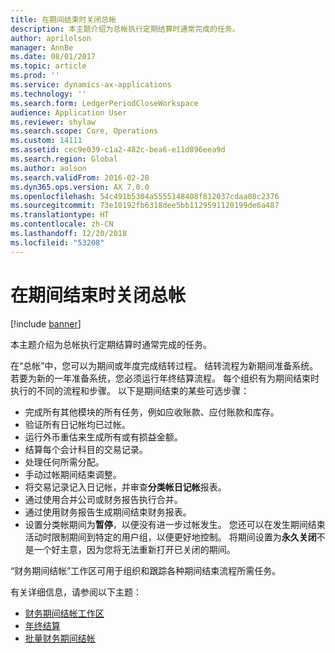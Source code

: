 ```yaml
---
title: 在期间结束时关闭总帐
description: 本主题介绍为总帐执行定期结算时通常完成的任务。
author: aprilolson
manager: AnnBe
ms.date: 08/01/2017
ms.topic: article
ms.prod: ''
ms.service: dynamics-ax-applications
ms.technology: ''
ms.search.form: LedgerPeriodCloseWorkspace
audience: Application User
ms.reviewer: shylaw
ms.search.scope: Core, Operations
ms.custom: 14111
ms.assetid: cec9e039-c1a2-482c-bea6-e11d896eea9d
ms.search.region: Global
ms.author: aolson
ms.search.validFrom: 2016-02-28
ms.dyn365.ops.version: AX 7.0.0
ms.openlocfilehash: 54c491b5304a5555148408f812037cdaa08c2376
ms.sourcegitcommit: 73e10192fb6318dee5bb1129591120199de6a487
ms.translationtype: HT
ms.contentlocale: zh-CN
ms.lasthandoff: 12/20/2018
ms.locfileid: "53208"
---
```

# <a name="close-the-general-ledger-at-period-end"></a>在期间结束时关闭总帐

[!include [banner](../includes/banner.md)]

本主题介绍为总帐执行定期结算时通常完成的任务。 

在“总帐”中，您可以为期间或年度完成结转过程。 结转流程为新期间准备系统。 若要为新的一年准备系统，您必须运行年终结算流程。 每个组织有为期间结束时执行的不同的流程和步骤。 以下是期间结束的某些可选步骤：

-   完成所有其他模块的所有任务，例如应收账款、应付账款和库存。
-   验证所有日记帐均已过帐。
-   运行外币重估来生成所有或有损益金额。
-   结算每个会计科目的交易记录。
-   处理任何所需分配。
-   手动过帐期间结束调整。
-   将交易记录记入日记帐，并审查**分类帐日记帐**报表。
-   通过使用合并公司或财务报告执行合并。
-   通过使用财务报告生成期间结束财务报表。
-   设置分类帐期间为**暂停**，以便没有进一步过帐发生。 您还可以在发生期间结束活动时限制期间到特定的用户组，以便更好地控制。 将期间设置为**永久关闭**不是一个好主意，因为您将无法重新打开已关闭的期间。

“财务期间结帐”工作区可用于组织和跟踪各种期间结束流程所需任务。 


有关详细信息，请参阅以下主题：
- [财务期间结帐工作区](financial-period-close-workspace.md) 
- [年终结算](Year-end-close.md)  
- [批量财务期间结帐](tasks/mass-financial-period-close.md)




